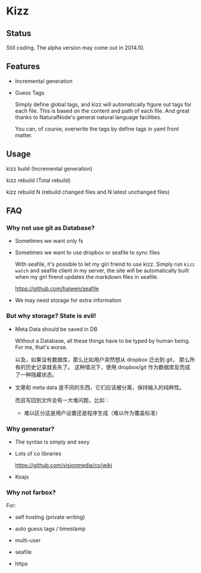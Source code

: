 # Kizz

## Status

Still coding. The alpha version may come out in 2014.10.

## Features

- Incremental generation

- Guess Tags

    Simply define global tags, and kizz will automatically figure out tags for each file. This is based on the content and path of each file. And great thanks to NaturalNode's general natural language facilities.

    You can, of course, overwrite the tags by define tags in yaml front matter.

## Usage

kizz build (Incremental generation)

kizz rebuild (Total rebuild)

kizz rebuild N (rebuild changed files and  N latest unchanged files)

## FAQ

### Why not use git as Database?

- Sometimes we want only fs

- Sometimes we want to use dropbox or seafile to sync files

    With seafile, it's possible to let my girl friend to use kizz. Simply run `kizz watch` and seafile client in my server, the site will be automatically built when my girl firend updates the markdown files in seafile.

    https://github.com/haiwen/seafile

- We may need storage for extra information

### But why storage? State is evil!

- Meta Data should be saved in DB

    Without a Database, all these things have to be typed by human being.
    For me, that's worse.

    以及，如果没有数据库，那么比如用户突然想从 dropbox 迁出到 git，
    那么所有的历史记录就丢失了。
    这种情况下，使用 dropbox/git 作为数据库反而成了一种隐藏状态。

- 文章和 meta data 是不同的东西，它们应该被分离，保持输入的纯粹性。

    而且写回到文件会有一大堆问题，比如：

    - 难以区分这是用户设置还是程序生成（难以作为覆盖标准）

### Why generator?

- The syntax is simply and sexy

- Lots of co libraries

    https://github.com/visionmedia/co/wiki

- Koajs

### Why not farbox?

For:

- self hosting (private writing)

- auto guess tags / timestamp

- multi-user

- seafile

- https
